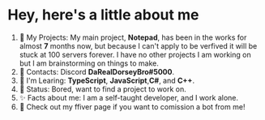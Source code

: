  # Hey, here's a little about me
1. 📁 My Projects: My main project, **Notepad**, has been in the works for almost **7** months now, but because I can't apply to be verfived it will be stuck at 100 servers forever. I have no other projects I am working on but I am brainstorming on things to make.
2. 📧 Contacts: Discord **DaRealDorseyBro#5000**.
3. 🤔 I'm Learing: **TypeScript**, **JavaScript**,**C#**, and **C++**.
4. 💬 Status: Bored, want to find a project to work on.
5. ✨ Facts about me: I am a self-taught developer, and I work alone.
6. 💸 Check out my ffiver page if you want to comission a bot from me!
